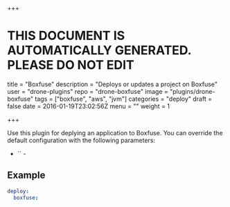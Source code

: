 +++

# THIS DOCUMENT IS AUTOMATICALLY GENERATED. PLEASE DO NOT EDIT

title = "Boxfuse"
description = "Deploys or updates a project on Boxfuse"
user = "drone-plugins"
repo = "drone-boxfuse"
image = "plugins/drone-boxfuse"
tags = ["boxfuse", "aws", "jvm"]
categories = "deploy"
draft = false
date = 2016-01-19T23:02:56Z
menu = ""
weight = 1

+++

Use this plugin for deplying an application to Boxfuse. You can override the
default configuration with the following parameters:

* `` -

## Example

```yaml
deploy:
  boxfuse:
```

